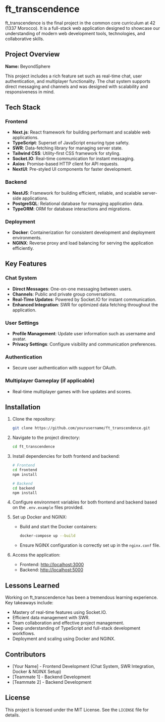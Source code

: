 # ft_transcendence

ft_transcendence is the final project in the common core curriculum at 42 (1337 Morocco). It is a full-stack web application designed to showcase our understanding of modern web development tools, technologies, and collaborative skills.

## Project Overview

**Name:** BeyondSphere

This project includes a rich feature set such as real-time chat, user authentication, and multiplayer functionality. The chat system supports direct messaging and channels and was designed with scalability and responsiveness in mind. 

## Tech Stack

### Frontend
- **Next.js**: React framework for building performant and scalable web applications.
- **TypeScript**: Superset of JavaScript ensuring type safety.
- **SWR**: Data-fetching library for managing server state.
- **Tailwind CSS**: Utility-first CSS framework for styling.
- **Socket.IO**: Real-time communication for instant messaging.
- **Axios**: Promise-based HTTP client for API requests.
- **NextUI**: Pre-styled UI components for faster development.

### Backend
- **NestJS**: Framework for building efficient, reliable, and scalable server-side applications.
- **PostgreSQL**: Relational database for managing application data.
- **TypeORM**: ORM for database interactions and migrations.

### Deployment
- **Docker**: Containerization for consistent development and deployment environments.
- **NGINX**: Reverse proxy and load balancing for serving the application efficiently.

## Key Features

### Chat System
- **Direct Messages**: One-on-one messaging between users.
- **Channels**: Public and private group conversations.
- **Real-Time Updates**: Powered by Socket.IO for instant communication.
- **Enhanced Integration**: SWR for optimized data fetching throughout the application.

### User Settings
- **Profile Management**: Update user information such as username and avatar.
- **Privacy Settings**: Configure visibility and communication preferences.

### Authentication
- Secure user authentication with support for OAuth.

### Multiplayer Gameplay (if applicable)
- Real-time multiplayer games with live updates and scores.

## Installation

1. Clone the repository:
   ```bash
   git clone https://github.com/yourusername/ft_transcendence.git
   ```

2. Navigate to the project directory:
   ```bash
   cd ft_transcendence
   ```

3. Install dependencies for both frontend and backend:
   ```bash
   # Frontend
   cd frontend
   npm install

   # Backend
   cd backend
   npm install
   ```

4. Configure environment variables for both frontend and backend based on the `.env.example` files provided.

5. Set up Docker and NGINX:
   - Build and start the Docker containers:
     ```bash
     docker-compose up --build
     ```
   - Ensure NGINX configuration is correctly set up in the `nginx.conf` file.

6. Access the application:
   - Frontend: [http://localhost:3000](http://localhost:3000)
   - Backend: [http://localhost:5000](http://localhost:5000)

## Lessons Learned

Working on ft_transcendence has been a tremendous learning experience. Key takeaways include:
- Mastery of real-time features using Socket.IO.
- Efficient data management with SWR.
- Team collaboration and effective project management.
- Deep understanding of TypeScript and full-stack development workflows.
- Deployment and scaling using Docker and NGINX.

## Contributors
- [Your Name] - Frontend Development (Chat System, SWR Integration, Docker & NGINX Setup)
- [Teammate 1] - Backend Development
- [Teammate 2] - Backend Development

## License
This project is licensed under the MIT License. See the `LICENSE` file for details.
